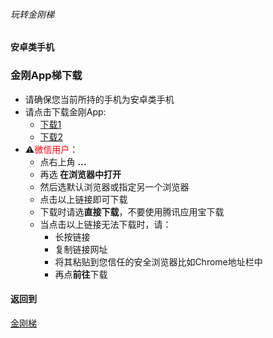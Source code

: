 ###### 玩转金刚梯
#### 安卓类手机
### 金刚App梯下载

- 请确保您当前所持的手机为安卓类手机
- 请点击下载金刚App:
  - [下载1](https://github.com/a2zitpro/client/releases/download/latest/app-prod-release.apk)
  - [下载2](https://bitbucket.org/kk64/public/downloads/app-prod-release.apk)
- ⚠️<font color="red">微信用户</font>：
  - 点右上角 <strong> ... </strong>
  - 再选<strong> 在浏览器中打开 </strong>
  - 然后选默认浏览器或指定另一个浏览器
  - 点击以上链接即可下载
  - 下载时请选<strong>直接下载</strong>，不要使用腾讯应用宝下载
  - 当点击以上链接无法下载时，请：
    - 长按链接
    - 复制链接网址
    - 将其粘贴到您信任的安全浏览器比如Chrome地址栏中
    - 再点<strong>前往</strong>下载

#### 返回到
[金刚梯](https://github.com/a2zitpro/web/blob/master/LadderFree/A.md)
